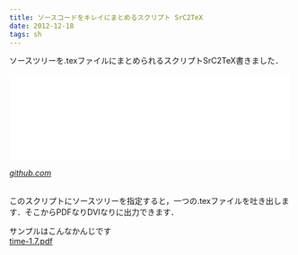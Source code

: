 ```yaml
---
title: ソースコードをキレイにまとめるスクリプト SrC2TeX
date: 2012-12-18
tags: sh
---
```


ソースツリーを.texファイルにまとめられるスクリプトSrC2TeX書きました．

<iframe src="//hatenablog-parts.com/embed?url=https%3A%2F%2Fgithub.com%2Fueokande%2Fsrc2tex" title="ueokande/src2tex" class="embed-card embed-webcard" scrolling="no" frameborder="0" style="display: block; width: 100%; height: 155px; max-width: 500px; margin: 10px 0px;"></iframe>

<cite>[github.com](https://github.com/ueokande/src2tex)</cite>

<br />このスクリプトにソースツリーを指定すると，一つの.texファイルを吐き出します．そこからPDFなりDVIなりに出力できます．

サンプルはこんなかんじです<br />[time-1.7.pdf](http://i-beam.org/pub/time-1.7.pdf)

